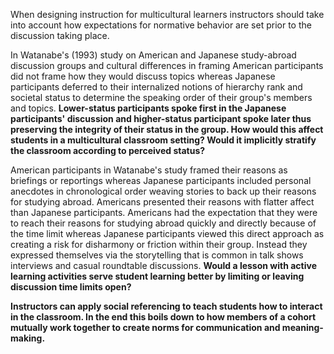 <p><span style=font-weight: 400;>When designing instruction for multicultural learners instructors should take into account how expectations for normative behavior are set prior to the discussion taking place.</span></p>

<p><span style=font-weight: 400;>In Watanabe's (1993) study on American and Japanese study-abroad discussion groups and cultural differences in framing American participants did not frame how they would discuss topics whereas Japanese participants deferred to their internalized notions of hierarchy rank and societal status to determine the speaking order of their group's members and topics. </span><strong>Lower-status participants spoke first in the Japanese participants' discussion and higher-status participant spoke later thus preserving the integrity of their status in the group. How would this affect students in a multicultural classroom setting? Would it implicitly stratify the classroom according to perceived status?</strong></p>

<p><span style=font-weight: 400;>American participants in Watanabe's study framed their reasons as briefings or reportings whereas Japanese participants included personal anecdotes in chronological order weaving stories to back up their reasons for studying abroad. Americans presented their reasons with flatter affect than Japanese participants. Americans had the expectation that they were to reach their reasons for studying abroad quickly and directly because of the time limit whereas Japanese participants viewed this direct approach as creating a risk for disharmony or friction within their group. Instead they expressed themselves via the storytelling that is common in talk shows interviews and casual roundtable discussions. </span><strong>Would a lesson with active learning activities serve student learning better by limiting or leaving discussion time limits open?</strong></p>

<p><strong>Instructors can apply social referencing to teach students how to interact in the classroom. In the end this boils down to how members of a cohort mutually work together to create norms for communication and meaning-making.</strong></p>